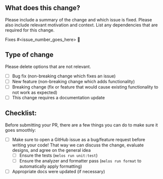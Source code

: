 ## What does this change?

Please include a summary of the change and which issue is fixed. Please also include relevant motivation and context. List any dependencies that are required for this change.

Fixes #<issue_number_goes_here> 🎯

## Type of change

Please delete options that are not relevant.

- [ ] Bug fix (non-breaking change which fixes an issue)
- [ ] New feature (non-breaking change which adds functionality)
- [ ] Breaking change (fix or feature that would cause existing functionality to not work as expected)
- [ ] This change requires a documentation update

## Checklist:

Before submitting your PR, there are a few things you can do to make sure it goes smoothly:

- [ ] Make sure to open a GitHub issue as a bug/feature request before writing your code! That way we can discuss the change, evaluate designs, and agree on the general idea
  - [ ] Ensure the tests (`melos run unit:test`)
  - [ ] Ensure the analyzer and formatter pass (`melos run format` to automatically apply formatting)
- [ ] Appropriate docs were updated (if necessary)
